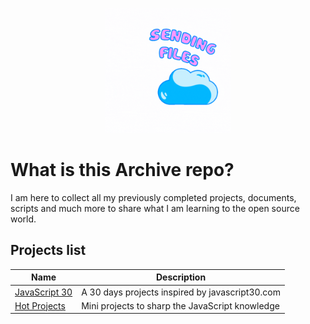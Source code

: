 <p align="center">
  <img src="https://raw.githubusercontent.com/IAmTahazzot/Archive/main/archive.gif" alt="archive logo" width="200px" height="200px" />
</p>

# What is this Archive repo?

I am here to collect all my previously completed projects, documents, scripts and much more to share what I am learning to the open source world.

## Projects list

| Name               | Description                                            |
|--------------------|--------------------------------------------------------|
| [JavaScript 30][1] | A 30 days projects inspired by javascript30.com        |
| [Hot Projects][2]  | Mini projects to sharp the JavaScript knowledge        |

[1]: ./projects/javascript30
[2]: ./projects/hot-projects
